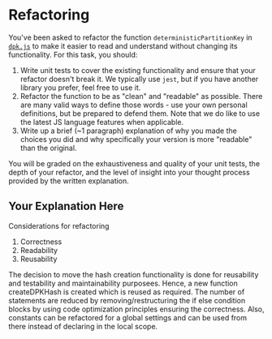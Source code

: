 # Refactoring

You've been asked to refactor the function `deterministicPartitionKey` in [`dpk.js`](dpk.js) to make it easier to read and understand without changing its functionality. For this task, you should:

1. Write unit tests to cover the existing functionality and ensure that your refactor doesn't break it. We typically use `jest`, but if you have another library you prefer, feel free to use it.
2. Refactor the function to be as "clean" and "readable" as possible. There are many valid ways to define those words - use your own personal definitions, but be prepared to defend them. Note that we do like to use the latest JS language features when applicable.
3. Write up a brief (~1 paragraph) explanation of why you made the choices you did and why specifically your version is more "readable" than the original.

You will be graded on the exhaustiveness and quality of your unit tests, the depth of your refactor, and the level of insight into your thought process provided by the written explanation.

## Your Explanation Here


Considerations for refactoring

1. Correctness
2. Readability
3. Reusability

The decision to move the hash creation functionality is done for reusability and testability and maintainability purposees. Hence, a new function createDPKHash is created which is reused as required. The number of statements are reduced by removing/restructuring the if else condition blocks by using code optimization principles ensuring the correctness. Also, constants can be refactored for a global settings and can be used from there instead of declaring in the local scope.
